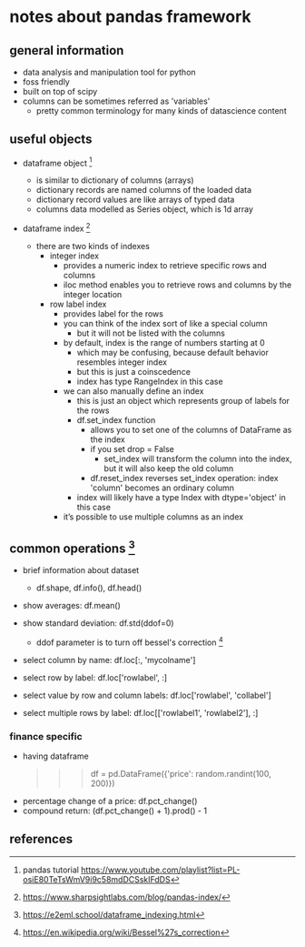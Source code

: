# notes about pandas framework

## general information

- data analysis and manipulation tool for python
- foss friendly
- built on top of scipy
- columns can be sometimes referred as 'variables'
  - pretty common terminology for many kinds of datascience content


## useful objects

- dataframe object [^1]
  - is similar to dictionary of columns (arrays)
  - dictionary records are named columns of the loaded data
  - dictionary record values are like arrays of typed data
  - columns data modelled as Series object, which is 1d array

- dataframe index [^3]
  - there are two kinds of indexes
    - integer index
      - provides a numeric index to retrieve specific rows and columns
      - iloc method enables you to retrieve rows and columns by the integer location
    - row label index
      - provides label for the rows
      - you can think of the index sort of like a special column
        - but it will not be listed with the columns
      - by default, index is the range of numbers starting at 0
        - which may be confusing, because default behavior resembles integer index
        - but this is just a coinscedence
        - index has type RangeIndex in this case
      - we can also manually define an index
        - this is just an object which represents group of labels for the rows
        - df.set_index function
          - allows you to set one of the columns of DataFrame as the index 
          - if you set drop = False
            - set_index will transform the column into the index, but it will also keep the old column
          - df.reset_index reverses set_index operation: index 'column' becomes an ordinary column
        - index will likely have a type Index with dtype='object' in this case
      - it’s possible to use multiple columns as an index
      

## common operations [^2]

- brief information about dataset
  - df.shape, df.info(), df.head()

- show averages: df.mean()
- show standard deviation: df.std(ddof=0)
  - ddof parameter is to turn off bessel's correction [^4]

- select column by name: df.loc[:, 'mycolname']
- select row by label: df.loc['rowlabel', :]
- select value by row and column labels: df.loc['rowlabel', 'collabel']
- select multiple rows by label: df.loc[['rowlabel1', 'rowlabel2'], :]


### finance specific
- having dataframe
  >>> df = pd.DataFrame({'price':  random.randint(100, 200)})
- percentage change of a price: df.pct_change()
- compound return: (df.pct_change() + 1).prod() - 1


## references

[^1]: pandas tutorial https://www.youtube.com/playlist?list=PL-osiE80TeTsWmV9i9c58mdDCSskIFdDS
[^2]: https://e2eml.school/dataframe_indexing.html
[^3]: https://www.sharpsightlabs.com/blog/pandas-index/
[^4]: https://en.wikipedia.org/wiki/Bessel%27s_correction

